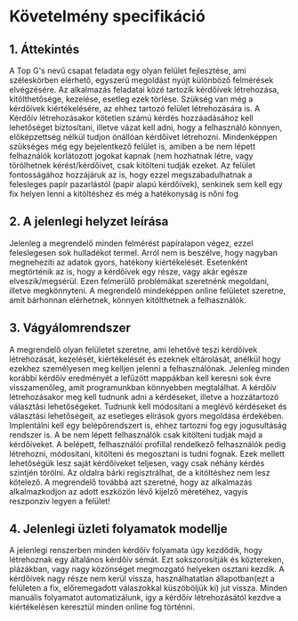 # Követelmény specifikáció

## 1. Áttekintés

A Top G's nevű csapat feladata egy olyan felület fejlesztése, ami széleskörben elérhető, egyszerű megoldást nyújt különböző felmérések elvégzésére. Az alkalmazás feladatai közé tartozik kérdőívek létrehozása, kitölthetősége, kezelése, esetleg ezek törlése. Szükség van még a kérdőívek kiértékelésére, az ehhez tartozó felület létrehozására is. A Kérdőív létrehozásakor kötetlen számú kérdés hozzáadásához kell lehetőséget biztosítani, illetve vázat kell adni, hogy a felhasználó könnyen, előképzettség nélkül tudjon önállóan kérdőívet létrehozni. Mindenképpen szükséges még egy bejelentkező felület is, amiben a be nem lépett felhaználók korlátozott jogokat kapnak (nem hozhatnak létre, vagy törölhetnek kérést/kérdőívet, csak kitölteni tudják ezeket. Az felület fontosságához hozzájáruk az is, hogy ezzel megszabadulhatnak a felesleges papír pazarlástól (papír alapú kérdőívek), senkinek sem kell egy fix helyen lenni a kitöltéshez és még a hatékonyság is nőni fog

## 2. A jelenlegi helyzet leírása

Jelenleg a megrendelő minden felmérést papíralapon végez, ezzel feleslegesen sok hulladékot termel. Arról nem is beszélve, hogy nagyban megnehezíti az adatok gyors, hatékony kiértékelését. Esetenként megtörténik az is, hogy a kérdőívek egy része, vagy akár egésze elveszik/megsérül. Ezen felmerülő problémákat szeretnénk megoldani, illetve megkönnyteni. A megrendelő mindeképpen online felületet szeretne, amit bárhonnan elérhetnek, könnyen kitölthetnek a felhasználók.

## 3. Vágyálomrendszer

A megrendelő olyan felületet szeretne, ami lehetővé teszi kérdőívek létrehozását, kezelését, kiértékelését és ezeknek eltárolását, anélkül hogy ezekhez személyesen meg kelljen jelenni a felhasználónak. Jelenleg minden korábbi kérdőív eredményét a lefűzött mappákban kell keresni sok évre visszamenőleg, amit programunkban könnyebben megtalálhat. A kérdőív létrehozásakor meg kell tudnunk adni a kérdéseket, illetve a hozzátartozó választási lehetőségeket. Tudnunk kell módosítani a meglévő kérdéseket és választási lehetőségeit, az esetleges elírások gyors megoldása érdekében. Implentálni kell egy belépőrendszert is, ehhez tartozni fog egy jogusultáság rendszer is. A be nem lépett felhasználók csak kitölteni tudják majd a kérdőíveket. A belépett, felhasználói profillal rendelkező felhasználók pedig létrehozni, módosítani, kitölteni és megosztani is tudni fognak. Ezek mellett lehetőségük lesz saját kérdőíveket teljesen, vagy csak néhány kérdés szintjén törölni. Az oldalra bárki regisztrálhat, de a kitöltéshez nem lesz kötelező. A megrendelő továbbá azt szeretné, hogy az alkalmazás alkalmazkodjon az adott eszközön lévő kijelző méretéhez, vagyis reszponzív legyen a felület!

## 4. Jelenlegi üzleti folyamatok modellje

A jelenlegi renszerben minden kérdőív folyamata úgy kezdődik, hogy létrehoznak egy általános kérdőív sémát. Ezt sokszorosítják és köztereken, plázákban, vagy nagy közönséget megmozgató helyeken osztani kezdik. A kérdőívek nagy része nem kerül vissza, használhatatlan állapotban(ezt a felületen a fix, előremegadott válaszokkal küszöböljük ki) jut vissza. Minden manuális folyamatot automatizálunk, így a kérdőív létrehozásától kezdve a kiértékelésen keresztül minden online fog történni.
